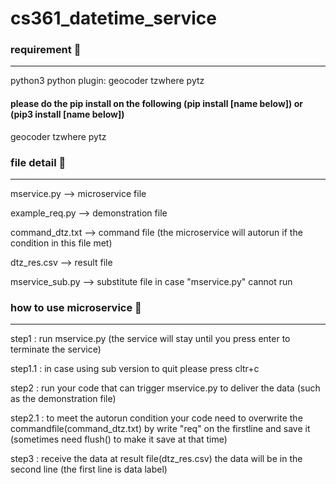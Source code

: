 # cs361_datetime_service

### requirement :rocket:
------------------
python3
python plugin: geocoder tzwhere pytz

#### please do the pip install on the following (pip install [name below]) or (pip3 install [name below])
geocoder
tzwhere
pytz

### file detail :rocket:
------------------
mservice.py --> microservice file

example_req.py --> demonstration file

command_dtz.txt --> command file (the microservice will autorun if the condition in this file met)

dtz_res.csv --> result file

mservice_sub.py --> substitute file in case "mservice.py" cannot run

### how to use microservice :rocket:
-------------------

step1 : run mservice.py (the service will stay until you press enter to terminate the service)

step1.1 : in case using sub version to quit please press cltr+c

step2 : run your code that can trigger mservice.py to deliver the data (such as the demonstration file)

step2.1 : to meet the autorun condition your code need to overwrite the commandfile(command_dtz.txt) by write "req" on the firstline and save it (sometimes need flush() to make it save at that time)

step3 : receive the data at result file(dtz_res.csv) the data will be in the second line (the first line is data label)

